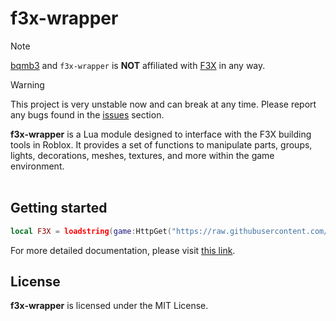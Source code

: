 # f3x-wrapper

> [!NOTE]  
> [bqmb3](https://github.com/bqmb3) and `f3x-wrapper` is **NOT** affiliated with [F3X](https://github.com/F3XTeam) in any way.

> [!WARNING]  
> This project is very unstable now and can break at any time. Please report any bugs found in the [issues](https://github.com/bqmb3/f3x-wrapper/issues) section.

**f3x-wrapper** is a Lua module designed to interface with the F3X building tools in Roblox. It provides a set of functions to manipulate parts, groups, lights, decorations, meshes, textures, and more within the game environment.<br><br>

## Getting started

```lua
local F3X = loadstring(game:HttpGet("https://raw.githubusercontent.com/bqmb3/f3x-wrapper/main/loader.lua",true))()
```

For more detailed documentation, please visit [this link](https://bqmb3.github.io/f3x-wrapper).

## License

**f3x-wrapper** is licensed under the MIT License.